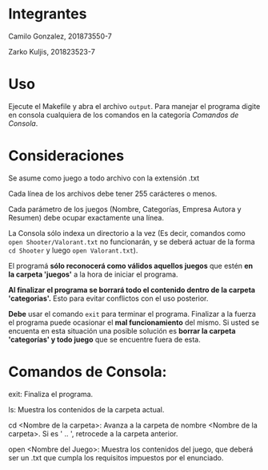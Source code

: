 # Integrantes
Camilo Gonzalez, 201873550-7

Zarko Kuljis, 201823523-7
# Uso
Ejecute el Makefile y abra el archivo `output`. Para manejar el programa digite en consola cualquiera de los comandos en la categoría *Comandos de Consola*.
# Consideraciones
Se asume como juego a todo archivo con la extensión .txt

Cada línea de los archivos debe tener 255 carácteres o menos.

Cada parámetro de los juegos (Nombre, Categorías, Empresa Autora y Resumen) debe ocupar exactamente una línea.

La Consola sólo indexa un directorio a la vez (Es decir, comandos como `open Shooter/Valorant.txt` no funcionarán, y se deberá actuar de la forma `cd Shooter` y luego `open Valorant.txt`).

El programá **sólo reconocerá como válidos aquellos juegos** que estén **en la carpeta 'juegos'** a la hora de iniciar el programa.

**Al finalizar el programa se borrará todo el contenido dentro de la carpeta 'categorias'.** Esto para evitar conflictos con el uso posterior.

**Debe** usar el comando `exit` para terminar el programa. Finalizar a la fuerza el programa puede ocasionar el **mal funcionamiento** del mismo.
Si usted se encuenta en esta situación una posible solución es **borrar la carpeta 'categorías' y todo juego** que se encuentre fuera de esta.
# Comandos de Consola:
exit: Finaliza el programa.

ls: Muestra los contenidos de la carpeta actual.

cd \<Nombre de la carpeta\>: Avanza a la carpeta de nombre \<Nombre de la carpeta\>. Si es ' .. ', retrocede a la carpeta anterior.

open \<Nombre del Juego\>: Muestra los contenidos del juego, que deberá ser un .txt que cumpla los requisitos impuestos por el enunciado.